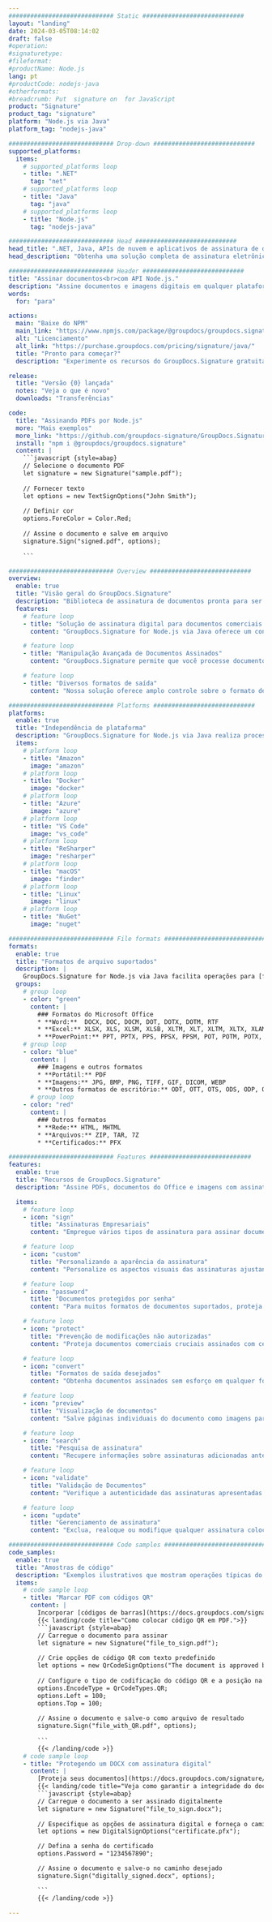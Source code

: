 ```yaml
---
############################# Static ############################
layout: "landing"
date: 2024-03-05T08:14:02
draft: false
#operation: 
#signaturetype: 
#fileformat: 
#productName: Node.js
lang: pt
#productCode: nodejs-java
#otherformats: 
#breadcrumb: Put  signature on  for JavaScript
product: "Signature"
product_tag: "signature"
platform: "Node.js via Java"
platform_tag: "nodejs-java"

############################# Drop-down ############################
supported_platforms:
  items:
    # supported_platforms loop
    - title: ".NET"
      tag: "net"
    # supported_platforms loop
    - title: "Java"
      tag: "java"
    # supported_platforms loop
    - title: "Node.js"
      tag: "nodejs-java"

############################# Head ############################
head_title: ".NET, Java, APIs de nuvem e aplicativos de assinatura de documentos on-line"
head_description: "Obtenha uma solução completa de assinatura eletrônica de documentos para aplicativos .NET, Java e baseados em nuvem. Assine formatos de documentos comuns online usando o recurso simples de arrastar e soltar"

############################# Header ############################
title: "Assinar documentos<br>com API Node.js."
description: "Assine documentos e imagens digitais em qualquer plataforma usando nossas APIs flexíveis e soluções baseadas em aplicativos para programadores e usuários finais."
words:
  for: "para"

actions:
  main: "Baixe do NPM"
  main_link: "https://www.npmjs.com/package/@groupdocs/groupdocs.signature/"
  alt: "Licenciamento"
  alt_link: "https://purchase.groupdocs.com/pricing/signature/java/"
  title: "Pronto para começar?"
  description: "Experimente os recursos do GroupDocs.Signature gratuitamente ou solicite uma licença"

release:
  title: "Versão {0} lançada"
  notes: "Veja o que é novo"
  downloads: "Transferências"

code:
  title: "Assinando PDFs por Node.js"
  more: "Mais exemplos"
  more_link: "https://github.com/groupdocs-signature/GroupDocs.Signature-for-Node.js-via-Java/"
  install: "npm i @groupdocs/groupdocs.signature"
  content: |
    ```javascript {style=abap}   
    // Selecione o documento PDF
    let signature = new Signature("sample.pdf");
    
    // Fornecer texto
    let options = new TextSignOptions("John Smith");
    
    // Definir cor
    options.ForeColor = Color.Red;
    
    // Assine o documento e salve em arquivo
    signature.Sign("signed.pdf", options);
    
    ```

############################# Overview ############################
overview:
  enable: true
  title: "Visão geral do GroupDocs.Signature"
  description: "Biblioteca de assinatura de documentos pronta para ser usada em aplicativos Node.js."
  features:
    # feature loop
    - title: "Solução de assinatura digital para documentos comerciais com Node.js"
      content: "GroupDocs.Signature for Node.js via Java oferece um conjunto abrangente de opções de assinatura digital para PDF, documentos do Office e imagens. Texto, códigos de barras, imagens, certificados digitais e metadados estão disponíveis. O processamento simplificado de documentos garante eficiência."

    # feature loop
    - title: "Manipulação Avançada de Documentos Assinados"
      content: "GroupDocs.Signature permite que você processe documentos assinados. Pesquise e valide assinaturas usando vários critérios. Além disso, extraia informações detalhadas do documento ou gere imagens de visualização das páginas."

    # feature loop
    - title: "Diversos formatos de saída"
      content: "Nossa solução oferece amplo controle sobre o formato de saída de documentos assinados. Posicione assinaturas com precisão em qualquer página e personalize sua aparência. Salve documentos assinados em vários formatos suportados e, opcionalmente, proteja-os com senhas."

############################# Platforms ############################
platforms:
  enable: true
  title: "Independência de plataforma"
  description: "GroupDocs.Signature for Node.js via Java realiza processamento de documentos com vários sistemas operacionais"
  items:
    # platform loop
    - title: "Amazon"
      image: "amazon"
    # platform loop
    - title: "Docker"
      image: "docker"
    # platform loop
    - title: "Azure"
      image: "azure"
    # platform loop
    - title: "VS Code"
      image: "vs_code"
    # platform loop
    - title: "ReSharper"
      image: "resharper"
    # platform loop
    - title: "macOS"
      image: "finder"
    # platform loop
    - title: "Linux"
      image: "linux"
    # platform loop
    - title: "NuGet"
      image: "nuget"

############################# File formats ############################
formats:
  enable: true
  title: "Formatos de arquivo suportados"
  description: |
    GroupDocs.Signature for Node.js via Java facilita operações para [formatos de arquivo populares](https://docs.groupdocs.com/signature/java/supported-document-formats/).
  groups:
    # group loop
    - color: "green"
      content: |
        ### Formatos do Microsoft Office
        * **Word:**  DOCX, DOC, DOCM, DOT, DOTX, DOTM, RTF
        * **Excel:** XLSX, XLS, XLSM, XLSB, XLTM, XLT, XLTM, XLTX, XLAM, SXC, SpreadsheetML
        * **PowerPoint:** PPT, PPTX, PPS, PPSX, PPSM, POT, POTM, POTX, PPTM
    # group loop
    - color: "blue"
      content: |
        ### Imagens e outros formatos
        * **Portátil:** PDF
        * **Imagens:** JPG, BMP, PNG, TIFF, GIF, DICOM, WEBP
        * **Outros formatos de escritório:** ODT, OTT, OTS, ODS, ODP, OTP, ODG
      # group loop
    - color: "red"
      content: |
        ### Outros formatos
        * **Rede:** HTML, MHTML
        * **Arquivos:** ZIP, TAR, 7Z
        * **Certificados:** PFX

############################# Features ############################
features:
  enable: true
  title: "Recursos de GroupDocs.Signature"
  description: "Assine PDFs, documentos do Office e imagens com assinaturas digitais"

  items:
    # feature loop
    - icon: "sign"
      title: "Assinaturas Empresariais"
      content: "Empregue vários tipos de assinatura para assinar documentos. Coloque assinaturas digitais com precisão em qualquer local da página."

    # feature loop
    - icon: "custom"
      title: "Personalizando a aparência da assinatura"
      content: "Personalize os aspectos visuais das assinaturas ajustando cor, fonte, bordas, rotação e muito mais para alcançar o resultado desejado."

    # feature loop
    - icon: "password"
      title: "Documentos protegidos por senha"
      content: "Para muitos formatos de documentos suportados, proteja os documentos assinados com uma senha para maior segurança."

    # feature loop
    - icon: "protect"
      title: "Prevenção de modificações não autorizadas"
      content: "Proteja documentos comerciais cruciais assinados com certificados digitais contra alterações não autorizadas."

    # feature loop
    - icon: "convert"
      title: "Formatos de saída desejados"
      content: "Obtenha documentos assinados sem esforço em qualquer formato compatível. Converta documentos do MS Word para o formato PDF com facilidade."

    # feature loop
    - icon: "preview"
      title: "Visualização de documentos"
      content: "Salve páginas individuais do documento como imagens para necessidades futuras."

    # feature loop
    - icon: "search"
      title: "Pesquisa de assinatura"
      content: "Recupere informações sobre assinaturas adicionadas anteriormente em seus documentos."

    # feature loop
    - icon: "validate"
      title: "Validação de Documentos"
      content: "Verifique a autenticidade das assinaturas apresentadas em qualquer documento."

    # feature loop
    - icon: "update"
      title: "Gerenciamento de assinatura"
      content: "Exclua, realoque ou modifique qualquer assinatura colocada em qualquer página do documento."

############################# Code samples ############################
code_samples:
  enable: true
  title: "Amostras de código"
  description: "Exemplos ilustrativos que mostram operações típicas do GroupDocs.Signature for Node.js via Java"
  items:
    # code sample loop
    - title: "Marcar PDF com códigos QR"
      content: |
        Incorporar [códigos de barras](https://docs.groupdocs.com/signature/java/esign-document-with-qr-code-signature/) em páginas específicas de documentos PDF pode agilizar os processos de negócios. Esta seção fornece um exemplo de adição de um código QR usando GroupDocs.Signature for Node.js via Java.
        {{< landing/code title="Como colocar código QR em PDF.">}}
        ```javascript {style=abap}
        // Carregue o documento para assinar
        let signature = new Signature("file_to_sign.pdf");
        
        // Crie opções de código QR com texto predefinido
        let options = new QrCodeSignOptions("The document is approved by John Smith");
        
        // Configure o tipo de codificação do código QR e a posição na página
        options.EncodeType = QrCodeTypes.QR;
        options.Left = 100;
        options.Top = 100;
            
        // Assine o documento e salve-o como arquivo de resultado
        signature.Sign("file_with_QR.pdf", options);
        
        ```
        {{< /landing/code >}}
    # code sample loop
    - title: "Protegendo um DOCX com assinatura digital"
      content: |
        [Proteja seus documentos](https://docs.groupdocs.com/signature/java/esign-document-with-digital-signature/) por meio de assinaturas baseadas em certificados digitais. A assinatura digital protege seus documentos comerciais contra alterações de conteúdo.
        {{< landing/code title="Veja como garantir a integridade do documento.">}}
        ```javascript {style=abap}   
        // Carregue o documento a ser assinado digitalmente
        let signature = new Signature("file_to_sign.docx");
        
        // Especifique as opções de assinatura digital e forneça o caminho para o arquivo do certificado
        let options = new DigitalSignOptions("certificate.pfx");

        // Defina a senha do certificado
        options.Password = "1234567890";

        // Assine o documento e salve-o no caminho desejado
        signature.Sign("digitally_signed.docx", options);

        ```
        {{< /landing/code >}}

---
```

